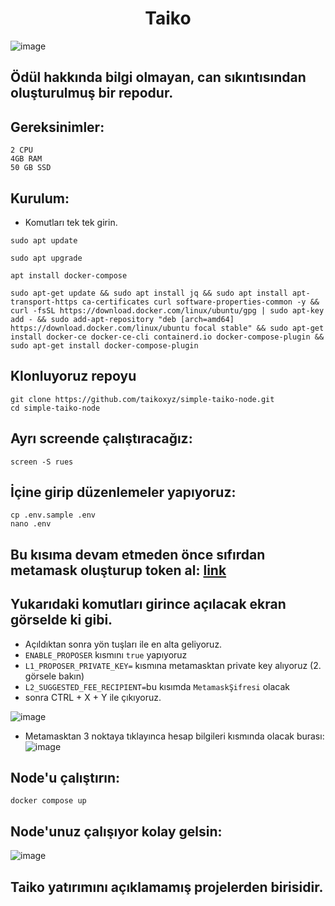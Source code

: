 <h1 align="center"> Taiko </h1>

![image](https://user-images.githubusercontent.com/101149671/212496781-33a8eb3a-0ba2-497a-9f87-6185de6c1b2a.png)

## Ödül hakkında bilgi olmayan, can sıkıntısından oluşturulmuş bir repodur.

## Gereksinimler:
```
2 CPU
4GB RAM
50 GB SSD
```

## Kurulum:
* Komutları tek tek girin.

```
sudo apt update 
```
```
sudo apt upgrade
```
```
apt install docker-compose
```
```
sudo apt-get update && sudo apt install jq && sudo apt install apt-transport-https ca-certificates curl software-properties-common -y && curl -fsSL https://download.docker.com/linux/ubuntu/gpg | sudo apt-key add - && sudo add-apt-repository "deb [arch=amd64] https://download.docker.com/linux/ubuntu focal stable" && sudo apt-get install docker-ce docker-ce-cli containerd.io docker-compose-plugin && sudo apt-get install docker-compose-plugin
```

## Klonluyoruz repoyu
```
git clone https://github.com/taikoxyz/simple-taiko-node.git
cd simple-taiko-node
```
## Ayrı screende çalıştıracağız:
```
screen -S rues
```

## İçine girip düzenlemeler yapıyoruz:
```
cp .env.sample .env
nano .env
```
## Bu kısıma devam etmeden önce sıfırdan metamask oluşturup token al: [link](https://twitter.com/Ruesandora0/status/1607802177036091393?s=20&t=0OJOlVuEJIoSQRYLo2x5Sw)

## Yukarıdaki komutları girince açılacak ekran görselde ki gibi.

* Açıldıktan sonra yön tuşları ile en alta geliyoruz.
* `ENABLE_PROPOSER` kısmını `true` yapıyoruz
* `L1_PROPOSER_PRIVATE_KEY=` kısmına metamasktan private key alıyoruz (2. görsele bakın)
* `L2_SUGGESTED_FEE_RECIPIENT=`bu kısımda `MetamaskŞifresi` olacak
* sonra CTRL + X + Y ile çıkıyoruz.

![image](https://user-images.githubusercontent.com/101149671/212497099-2e209412-4d4f-4b1f-850a-363099001927.png)

* Metamasktan 3 noktaya tıklayınca hesap bilgileri kısmında olacak burası:
![image](https://user-images.githubusercontent.com/101149671/212497188-e5480587-9872-4c0f-abf0-4f6b24839396.png)

## Node'u çalıştırın:
```
docker compose up
```
## Node'unuz çalışıyor kolay gelsin:

![image](https://user-images.githubusercontent.com/101149671/212497350-4cebdcc6-edeb-4949-b18b-a38a83e1a53c.png)

## Taiko yatırımını açıklamamış projelerden birisidir.



